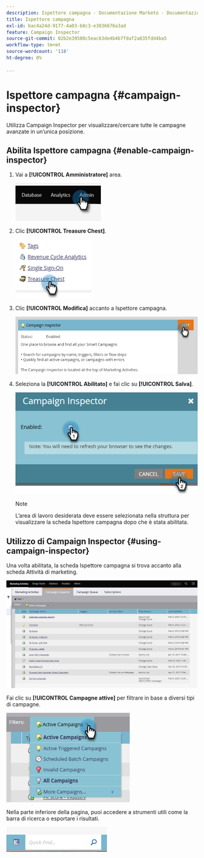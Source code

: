 ```yaml
---
description: Ispettore campagna - Documentazione Marketo - Documentazione del prodotto
title: Ispettore campagna
exl-id: bac4a24d-9177-4a03-b8c3-e3836676a3ad
feature: Campaign Inspector
source-git-commit: 02b2e39580c5eac63de4b4b7fdaf2a835fdd4ba5
workflow-type: tm+mt
source-wordcount: '118'
ht-degree: 0%

---
```


# Ispettore campagna {#campaign-inspector}

Utilizza Campaign Inspector per visualizzare/cercare tutte le campagne avanzate in un’unica posizione.

## Abilita Ispettore campagna {#enable-campaign-inspector}

1. Vai a **[!UICONTROL Amministratore]** area.

   ![](assets/campaign-inspector-1.png)

1. Clic **[!UICONTROL Treasure Chest]**.

   ![](assets/campaign-inspector-2.png)

1. Clic **[!UICONTROL Modifica]** accanto a Ispettore campagna.

   ![](assets/campaign-inspector-3.png)

1. Seleziona la **[!UICONTROL Abilitato]** e fai clic su **[!UICONTROL Salva]**.

   ![](assets/campaign-inspector-4.png)

   >[!NOTE]
   >
   >L’area di lavoro desiderata deve essere selezionata nella struttura per visualizzare la scheda Ispettore campagna dopo che è stata abilitata.

## Utilizzo di Campaign Inspector {#using-campaign-inspector}

Una volta abilitata, la scheda Ispettore campagna si trova accanto alla scheda Attività di marketing.

![](assets/campaign-inspector-5.png)

Fai clic su **[!UICONTROL Campagne attive]** per filtrare in base a diversi tipi di campagne.

![](assets/campaign-inspector-6.png)

Nella parte inferiore della pagina, puoi accedere a strumenti utili come la barra di ricerca o esportare i risultati.

![](assets/campaign-inspector-7.png)
